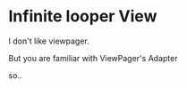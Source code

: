 Infinite looper View
=======

I don't like viewpager.

But you are familiar with ViewPager's Adapter

so..